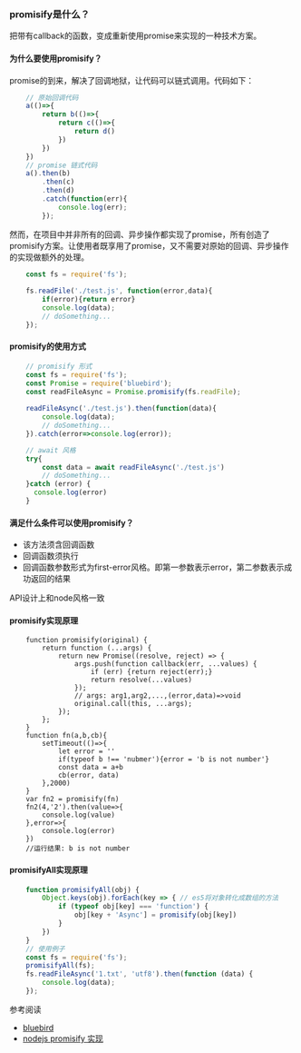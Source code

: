 ### promisify是什么？
把带有callback的函数，变成重新使用promise来实现的一种技术方案。

#### 为什么要使用promisify？
promise的到来，解决了回调地狱，让代码可以链式调用。代码如下：

```js
    // 原始回调代码
    a(()=>{
        return b(()=>{
            return c(()=>{
                return d()
            })
        })
    })
    // promise 链式代码
    a().then(b)
        .then(c)
        .then(d)
        .catch(function(err){
            console.log(err);
        });

```
然而，在项目中并非所有的回调、异步操作都实现了promise，所有创造了promisify方案。让使用者既享用了promise，又不需要对原始的回调、异步操作的实现做额外的处理。

```js
    const fs = require('fs');
    
    fs.readFile('./test.js', function(error,data){
        if(error){return error}
        console.log(data);
        // doSomething...
    });
```

#### promisify的使用方式
```js
    // promisify 形式
    const fs = require('fs');
    const Promise = require('bluebird');
    const readFileAsync = Promise.promisify(fs.readFile);
    
    readFileAsync('./test.js').then(function(data){
        console.log(data);
        // doSomething...
    }).catch(error=>console.log(error));

    // await 风格
    try{
        const data = await readFileAsync('./test.js')
        // doSomething...
    }catch (error) {
      console.log(error)
    }
```

#### 满足什么条件可以使用promisify？

+ 该方法须含回调函数
+ 回调函数须执行
+ 回调函数参数形式为first-error风格。即第一参数表示error，第二参数表示成功返回的结果

API设计上和node风格一致

#### promisify实现原理
```
    function promisify(original) {
        return function (...args) {
            return new Promise((resolve, reject) => {
                args.push(function callback(err, ...values) {
                    if (err) {return reject(err);}
                    return resolve(...values)
                });
                // args: arg1,arg2,...,(error,data)=>void
                original.call(this, ...args);
            });
        };
    }
    function fn(a,b,cb){
        setTimeout(()=>{
            let error = ''
            if(typeof b !== 'nubmer'){error = 'b is not number'}
            const data = a+b
            cb(error, data)
        },2000)
    }
    var fn2 = promisify(fn)
    fn2(4,'2').then(value=>{
        console.log(value)
    },error=>{
        console.log(error)
    })
    //运行结果: b is not number
```

#### promisifyAll实现原理

```js
    function promisifyAll(obj) {
        Object.keys(obj).forEach(key => { // es5将对象转化成数组的方法
            if (typeof obj[key] === 'function') {
                obj[key + 'Async'] = promisify(obj[key])
            }
        })
    }
    // 使用例子
    const fs = require('fs');
    promisifyAll(fs); 
    fs.readFileAsync('1.txt', 'utf8').then(function (data) {
        console.log(data);
    });

```

参考阅读

+ [bluebird](https://github.com/petkaantonov/bluebird)
+ [nodejs promisify 实现](https://set.sh/post/200820-how-promisify-works)
